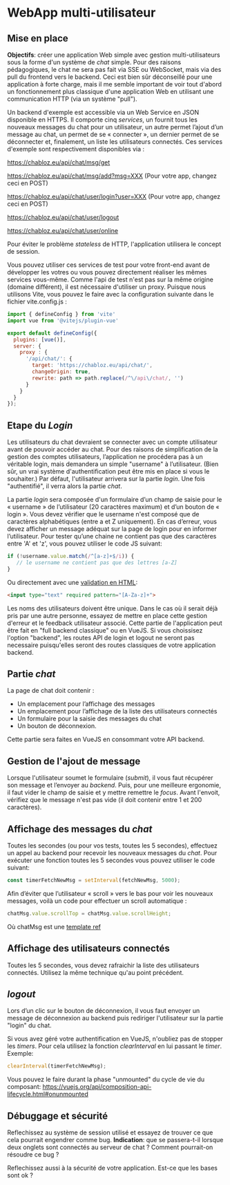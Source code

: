 # WebApp multi-utilisateur 

## Mise en place

**Objectifs**: créer une application Web simple avec gestion multi-utilisateurs sous la forme d'un système de *chat* simple. Pour des raisons pédagogiques, le chat ne sera pas fait via SSE ou WebSocket, mais via des pull du frontend vers le backend. Ceci est bien sûr déconseillé pour une application à forte charge, mais il me semble important de voir tout d'abord un fonctionnement plus classique d'une application Web en utilisant une communication HTTP (via un système "pull").

Un backend d'exemple est accessible via un Web Service en JSON disponible en HTTPS. Il comporte cinq *services*, un fournit tous les nouveaux messages du chat pour un utilisateur, un autre permet l’ajout d’un message au chat, un permet de se « connecter », un dernier permet de se déconnecter et, finalement, un liste les utilisateurs connectés. Ces services d'exemple sont respectivement disponibles via : 

https://chabloz.eu/api/chat/msg/get

https://chabloz.eu/api/chat/msg/add?msg=XXX (Pour votre app, changez ceci en POST)

https://chabloz.eu/api/chat/user/login?user=XXX  (Pour votre app, changez ceci en POST)

https://chabloz.eu/api/chat/user/logout

https://chabloz.eu/api/chat/user/online

Pour éviter le problème *stateless* de HTTP, l'application utilisera le concept de session.

Vous pouvez utiliser ces services de test pour votre front-end avant de développer les votres ou vous pouvez directement réaliser les mêmes services vous-même. Comme l'api de test n'est pas sur la même origine (domaine différent), il est nécessaire d'utiliser un proxy. Puisque nous utilisons Vite, vous pouvez le faire avec la configuration suivante dans le fichier vite.config.js :

```js
import { defineConfig } from 'vite'
import vue from '@vitejs/plugin-vue'

export default defineConfig({
  plugins: [vue()],
  server: {
    proxy : {
      '/api/chat/': {
        target: 'https://chabloz.eu/api/chat/',
        changeOrigin: true,
        rewrite: path => path.replace(/^\/api\/chat/, '')
      }
    }
  }
});
```

## Etape du *Login*

Les utilisateurs du chat devraient se connecter avec un compte utilisateur avant de pouvoir accéder au chat. Pour des raisons de simplification de la gestion des comptes utilisateurs, l’application ne procédera pas à un véritable login, mais demandera un simple "username" à l’utilisateur. (Bien sûr, un vrai système d'authentification peut être mis en place si vous le souhaiter.) Par défaut, l'utilisateur arrivera sur la partie *login*. Une fois "authentifié", il verra alors la partie *chat*.

La partie *login* sera composée d'un formulaire d’un champ de saisie pour le « username » de l’utilisateur (20 caractères maximum) et d’un bouton de « login ».
Vous devez vérifier que le username n'est composé que de caractères alphabétiques (entre a et Z uniquement). En cas d’erreur, vous devez afficher un message adéquat sur la page de login pour en informer l’utilisateur. Pour tester qu’une chaine ne contient pas que des caractères entre 'A' et 'z', vous pouvez utiliser le code JS suivant:

```js
if (!username.value.match(/^[a-z]+$/i)) { 
   // le username ne contient pas que des lettres [a-Z]
}
```

Ou directement avec une [validation en HTML](https://developer.mozilla.org/fr/docs/Learn/Forms/Form_validation):

```html
<input type="text" required pattern="[A-Za-z]+">
```

Les noms des utilisateurs doivent être unique. Dans le cas où il serait déjà pris par une autre personne, essayez de mettre en place cette gestion d'erreur et le feedback utilisateur associé. Cette partie de l'application peut être fait en "full backend classique" ou en VueJS. Si vous choissisez l'option "backend", les routes API de login et logout ne seront pas necessaire puisqu'elles seront des routes classiques de votre application backend.

##  Partie *chat*

La page de chat doit contenir :
- Un emplacement pour l’affichage des messages
- Un emplacement pour l’affichage de la liste des utilisateurs connectés
- Un formulaire pour la saisie des messages du chat
- Un bouton de déconnexion.

Cette partie sera faites en VueJS en consommant votre API backend.

## Gestion de l'ajout de message

Lorsque l'utilisateur soumet le formulaire (*submit*), il vous faut récupérer son message et l’envoyer au *backend*. Puis, pour une meilleure ergonomie, il faut vider le champ de saisie et y mettre remettre le *focus*.
Avant l'envoit, vérifiez que le message n'est pas vide (il doit contenir entre 1 et 200 caractères). 

## Affichage des messages du *chat*

Toutes les secondes (ou pour vos tests, toutes les 5 secondes), effectuez un appel au backend pour recevoir les nouveaux messages du *chat*. Pour exécuter une fonction toutes les 5 secondes vous pouvez utiliser le code suivant:

```js
const timerFetchNewMsg = setInterval(fetchNewMsg, 5000); 
``` 

Afin d’éviter que l’utilisateur « scroll » vers le bas pour voir les nouveaux messages, voilà un code pour effectuer un scroll automatique : 

```js
chatMsg.value.scrollTop = chatMsg.value.scrollHeight;
```

Où chatMsg est une [template ref](https://vuejs.org/guide/essentials/template-refs.html#template-refs)


## Affichage des utilisateurs connectés

Toutes les 5 secondes, vous devez rafraichir la liste des utilisateurs connectés. Utilisez la même technique qu'au point précédent.

## *logout*

Lors d’un clic sur le bouton de déconnexion, il vous faut envoyer un message de déconnexion au backend puis rediriger l'utilisateur sur la partie "login" du chat.

Si vous avez géré votre authentification en VueJS, n'oubliez pas de stopper les *timers*. Pour cela utilisez la fonction *clearInterval* en lui passant le *timer*. Exemple:

```js
clearInterval(timerFetchNewMsg); 
```

Vous pouvez le faire durant la phase "unmounted" du cycle de vie du composant: https://vuejs.org/api/composition-api-lifecycle.html#onunmounted

## Débuggage et sécurité

Reflechissez au système de session utilisé et essayez de trouver ce que cela pourrait engendrer comme bug. **Indication**: que se passera-t-il lorsque deux onglets sont connectés au serveur de chat ? Comment pourrait-on résoudre ce bug ? 

Reflechissez aussi à la sécurité de votre application. Est-ce que les bases sont ok ?
